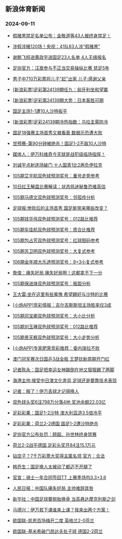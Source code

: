 ## 新浪体育新闻 
### 2024-09-11

+ [假赌黑禁足名单公布：金敬道等43人被终身禁足！](https://sports.sina.com.cn/china/2024-09-10/doc-incnrssr8007632.shtml)

+ [涉假涉赌120场！央视：41队83人涉“假赌黑”](https://sports.sina.com.cn/china/2024-09-10/doc-incnrssq1229080.shtml)

+ [谢鹏飞程进黄政宇进国足23人名单 4人无缘报名](https://sports.sina.com.cn/china/2024-09-10/doc-incnrssq1210574.shtml)

+ [足协官方：汪嵩参与不正当交易操纵比赛 禁足5年](https://sports.sina.com.cn/china/2024-09-10/doc-incnrsst2611858.shtml)

+ [男子中710万彩票将儿子"赶"出家 儿子:感谢父亲](https://sports.sina.com.cn/l/2024-09-10/doc-incnrnkw9371639.shtml)

+ [[新浪彩票]足彩第24139期任九：匈牙利坐和望赢](https://sports.sina.com.cn/l/2024-09-10/doc-incnrnks1287336.shtml)

+ [[新浪彩票]足彩第24139期大势：日本客胜可期](https://sports.sina.com.cn/l/2024-09-10/doc-incnrnkv2642839.shtml)

+ [国足主场1-1遭10人沙特扳平](https://sports.sina.com.cn/china/national/2024-09-10/doc-incnspwf7752372.shtml)

+ [[新浪彩票]足彩24139期冷热指数：乌拉圭需防冷](https://sports.sina.com.cn/l/2024-09-10/doc-incnrnks1312018.shtml)

+ [国足18强赛主场首秀又被看衰 数据示恐遭大败](https://sports.sina.com.cn/l/2024-09-10/doc-incnrssr7967081.shtml)

+ [世预赛-第90分钟被绝杀！国足1-2不敌10人沙特](https://sports.sina.com.cn/china/national/2024-09-10/doc-incnsuec7652084.shtml)

+ [媒体人：伊万科维奇今天就是战犯级临场指挥！](https://sports.sina.com.cn/china/national/2024-09-10/doc-incnsueh9077089.shtml)

+ [刘诚宇点射连场破门 十人国青1比2再负伊拉克](https://sports.sina.com.cn/china/2024-09-10/doc-incnrssr8000424.shtml)

+ [105期艾宇航双色球预测奖号：重号走势参考](https://sports.sina.com.cn/l/2024-09-10/doc-incnschm7851260.shtml)

+ [10日红王解盘比赛解读：状态低迷秘鲁恐难高估](https://sports.sina.com.cn/l/2024-09-10/doc-incnsiqm2454523.shtml)

+ [105期马德文双色球预测奖号：邻孤传分析](https://sports.sina.com.cn/l/2024-09-10/doc-incnschm7851604.shtml)

+ [足球报:惨败后的主场首秀 国足能带来哪些改变？](https://sports.sina.com.cn/china/2024-09-10/doc-incnrsst2563842.shtml)

+ [105期钱华伟双色球预测奖号：012路比推荐](https://sports.sina.com.cn/l/2024-09-10/doc-incnschm7851926.shtml)

+ [105期车佳航双色球预测奖号：质合比推荐](https://sports.sina.com.cn/l/2024-09-10/doc-incnschk1074633.shtml)

+ [105期包占芳双色球预测奖号：红球胆码参考](https://sports.sina.com.cn/l/2024-09-10/doc-incnschp2462429.shtml)

+ [105期苏卫明双色球预测奖号：大复式参考](https://sports.sina.com.cn/l/2024-09-10/doc-incnschk1071482.shtml)

+ [106期金年顺大乐透预测奖号：9+3小复式参考](https://sports.sina.com.cn/l/2024-09-10/doc-incnschq9265054.shtml)

+ [詹俊：痛失好局 痛失好局啊！这都拿不下一分](https://sports.sina.com.cn/china/national/2024-09-10/doc-incnsuea0887894.shtml)

+ [105期保进烽双色球预测奖号：极距分析](https://sports.sina.com.cn/l/2024-09-10/doc-incnschk1070844.shtml)

+ [王大雷:坐在这里有些羞愧 希望踢好与沙特的比赛](https://sports.sina.com.cn/china/2024-09-10/doc-incnrsst2562541.shtml)

+ [[小炮APP]竞彩情报：吉尔吉斯斯坦主场胜率仅3成](https://sports.sina.com.cn/l/2024-09-10/doc-incnrssr8008608.shtml)

+ [105期邓宝卿双色球预测奖号：大小比分析](https://sports.sina.com.cn/l/2024-09-10/doc-incnschm7849248.shtml)

+ [105期刘玉琳双色球预测奖号：012路比推荐](https://sports.sina.com.cn/l/2024-09-10/doc-incnschm7847731.shtml)

+ [105期景天枫双色球预测奖号：大小走势分析](https://sports.sina.com.cn/l/2024-09-10/doc-incnschm7847493.shtml)

+ [[小炮APP]专家肥荣竞彩推荐：委内瑞拉不败](https://sports.sina.com.cn/l/2024-09-10/doc-incnsiqn9195382.shtml)

+ [澳门冠军赛次日国乒3战全胜 王楚钦新周期开门红](https://sports.sina.com.cn/others/pingpang/2024-09-10/doc-incnspwk9144138.shtml)

+ [记者陈永：国足把幸运女神踹倒在地又狠狠踢了两脚](https://sports.sina.com.cn/china/national/2024-09-10/doc-incnsuef2338268.shtml)

+ [海港主帅:接受中日澳文化差异 足球还是要靠技术表现](https://sports.sina.com.cn/china/2024-09-10/doc-incnrssu9333141.shtml)

+ [记者：服了！伊万丢球才记得换人](https://sports.sina.com.cn/china/national/2024-09-10/doc-incnsueh9073449.shtml)

+ [双色球头奖6注798万分落4地 奖池余额22.03亿](https://sports.sina.com.cn/l/2024-09-10/doc-incnsuec7661453.shtml)

+ [足彩彩果：国足1-2沙特 澳大利亚造3.5倍冷平](https://sports.sina.com.cn/l/2024-09-10/doc-incnsueh9077010.shtml)

+ [足彩彩果：荷兰2-2德国 国足1-2遭沙特绝杀](https://sports.sina.com.cn/l/2024-09-10/doc-incnsueh9077010.shtml)

+ [足协官方公布处罚：顾超、孙世林终身禁赛](https://sports.sina.com.cn/china/2024-09-10/doc-incnrsst2608677.shtml)

+ [荷兰2-2战平德国 足彩头奖开84注15.1万元](https://sports.sina.com.cn/l/2024-09-10/doc-incnsueh9077010.shtml)

+ [钻空子？7千万彩票大奖得主匿名领 官方：合法](https://sports.sina.com.cn/l/2024-09-11/doc-incntriw8779049.shtml)

+ [韩乔生：国足换人太被动了都迈不开腿了](https://sports.sina.com.cn/china/national/2024-09-10/doc-incnsuec7651101.shtml)

+ [官宣：骑士一年合同签回TT 上赛季场均3.3+3.6](https://sports.sina.com.cn/basketball/nba/2024-09-10/doc-incnspwk9133726.shtml)

+ [人民日报：中国队痛失好局 主帅难辞其咎](https://sports.sina.com.cn/china/2024-09-11/doc-incntvry4326281.shtml)

+ [新华社：中国足球要脱胎换骨 当高悬达摩克利斯之剑](https://sports.sina.com.cn/china/2024-09-11/doc-incntvru8726105.shtml)

+ [马德兴：伊万若下课谁来上课？我来出两个方案！](https://sports.sina.com.cn/china/2024-09-11/doc-incntzxw4214014.shtml)

+ [欧国联-凯恩百场梅开二度 英格兰2-0芬兰](https://sports.sina.com.cn/g/pl/2024-09-11/doc-incntvru8662045.shtml)

+ [欧国联-基米希破门昂达夫处子球 德国2-2荷兰](https://sports.sina.com.cn/g/pl/2024-09-11/doc-incntvrt1910615.shtml)

